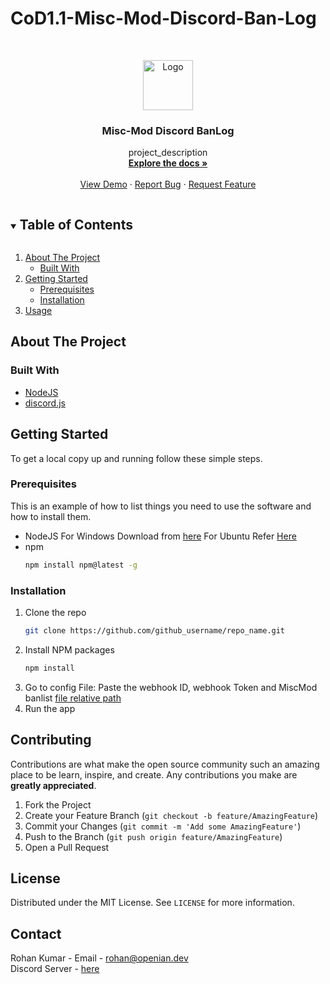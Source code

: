 # CoD1.1-Misc-Mod-Discord-Ban-Log






<!-- PROJECT LOGO -->
<br />
<p align="center">
  <a href="https://github.com/github_username/repo_name">
    <img src="images/logo.png" alt="Logo" width="80" height="80">
  </a>

  <h3 align="center">Misc-Mod Discord BanLog</h3>

  <p align="center">
    project_description
    <br />
    <a href="https://github.com/rohank05/CoD1.1-Misc-Mod-Discord-Ban-Log"><strong>Explore the docs »</strong></a>
    <br />
    <br />
    <a href="https://github.com/rohank05/CoD1.1-Misc-Mod-Discord-Ban-Log">View Demo</a>
    ·
    <a href="https://github.com/rohank05/CoD1.1-Misc-Mod-Discord-Ban-Log/issues">Report Bug</a>
    ·
    <a href="https://github.com/rohank05/CoD1.1-Misc-Mod-Discord-Ban-Log/issues">Request Feature</a>
  </p>
</p>



<!-- TABLE OF CONTENTS -->
<details open="open">
  <summary><h2 style="display: inline-block">Table of Contents</h2></summary>
  <ol>
    <li>
      <a href="#about-the-project">About The Project</a>
      <ul>
        <li><a href="#built-with">Built With</a></li>
      </ul>
    </li>
    <li>
      <a href="#getting-started">Getting Started</a>
      <ul>
        <li><a href="#prerequisites">Prerequisites</a></li>
        <li><a href="#installation">Installation</a></li>
      </ul>
    </li>
    <li><a href="#usage">Usage</a></li>
    
    
  </ol>
</details>



<!-- ABOUT THE PROJECT -->
## About The Project






### Built With

* [NodeJS](https://nodejs.org)
* [discord.js](https://discord.js.org)




<!-- GETTING STARTED -->
## Getting Started

To get a local copy up and running follow these simple steps.

### Prerequisites

This is an example of how to list things you need to use the software and how to install them.
* NodeJS 
      For Windows Download from [here](https://nodejs.org/en/)
      For Ubuntu Refer [Here](https://computingforgeeks.com/install-node-js-14-on-ubuntu-debian-linux/)
* npm
  ```sh
  npm install npm@latest -g
  ```

### Installation

1. Clone the repo
   ```sh
   git clone https://github.com/github_username/repo_name.git
   ```
2. Install NPM packages
   ```sh
   npm install
   ```
3. Go to config File: Paste the webhook ID, webhook Token and MiscMod banlist [file relative path](https://desktop.arcgis.com/en/arcmap/10.3/tools/supplement/pathnames-explained-absolute-relative-unc-and-url.htm#:~:text=A%20relative%20path%20refers%20to,moving%20up%20in%20the%20hierarchy.)
4. Run the app


<!-- CONTRIBUTING -->
## Contributing

Contributions are what make the open source community such an amazing place to be learn, inspire, and create. Any contributions you make are **greatly appreciated**.

1. Fork the Project
2. Create your Feature Branch (`git checkout -b feature/AmazingFeature`)
3. Commit your Changes (`git commit -m 'Add some AmazingFeature'`)
4. Push to the Branch (`git push origin feature/AmazingFeature`)
5. Open a Pull Request



<!-- LICENSE -->
## License

Distributed under the MIT License. See `LICENSE` for more information.



<!-- CONTACT -->
## Contact

Rohan Kumar - Email - rohan@openian.dev <br>
Discord Server - [here](https://discord.gg/gVxuzZz)





